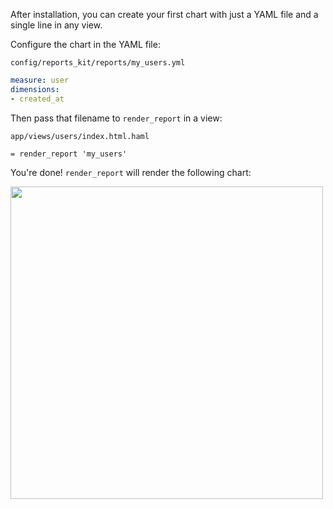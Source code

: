 After installation, you can create your first chart with just a YAML file and a single line in any view.

Configure the chart in the YAML file:

`config/reports_kit/reports/my_users.yml`

```yaml
measure: user
dimensions:
- created_at
```

Then pass that filename to `render_report` in a view:

`app/views/users/index.html.haml`

```haml
= render_report 'my_users'
```

You're done! `render_report` will render the following chart:

[<img src="https://raw.githubusercontent.com/tombenner/reports_kit/master/docs/images/users_by_created_at.png?raw=true" width="500" />](https://raw.githubusercontent.com/tombenner/reports_kit/master/docs/images/users_by_created_at.png?raw=true)
